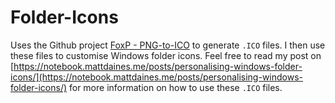 # Folder-Icons

Uses the Github project [FoxP - PNG-to-ICO](https://github.com/FoxP/PNG-to-ICO) to generate `.ICO` files. I then use these files to customise Windows folder icons. Feel free to read my post on [https://notebook.mattdaines.me/posts/personalising-windows-folder-icons/](https://notebook.mattdaines.me/posts/personalising-windows-folder-icons/) for more information on how to use these `.ICO` files.
